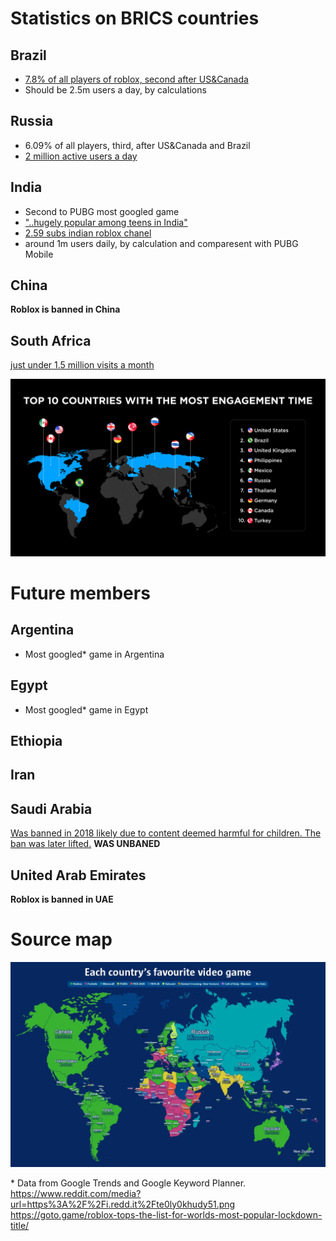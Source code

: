 # Statistics on BRICS countries
## Brazil
 - [7.8% of all players of roblox, second after US&Canada](https://labsnews.com/en/articles/business/brazil-free-mobile-games-roblox/)
 - Should be 2.5m users a day, by calculations

## Russia 
 - 6.09% of all players, third, after US&Canada and Brazil
 - [2 million active users a day](https://www.bloomberg.com/news/articles/2022-09-09/roblox-boasts-of-growth-in-russia-even-after-rivals-left)

## India
 - Second to PUBG most googled game
 - ["..hugely popular among teens in India"](https://www.tribuneindia.com/news/nation/gaming-platform-roblox-popular-among-teens-in-india-sued-for-illegally-facilitating-child-gambling-536318)
 - [2.59 subs indian roblox chanel](https://www.youtube.com/@ROCKINDIANGAMER)
 - around 1m users daily, by calculation and comparesent with PUBG Mobile

## China 
__Roblox is banned in China__

## South Africa
[just under 1.5 million visits a month](https://www.iol.co.za/business-report/companies/nedbank-the-first-african-bank-to-launch-a-roblox-game-56e972f2-03dc-4471-9545-6572380bd340)


![top 10 countries with the most engagement time](./roblox_map.png)

# Future members
## Argentina
  - Most googled* game in Argentina
## Egypt
  - Most googled* game in Egypt
## Ethiopia
## Iran
## Saudi Arabia
[Was banned in 2018 likely due to content deemed harmful for children. The ban was later lifted.](https://en.wikipedia.org/wiki/List_of_banned_video_games_by_country#Saudi_Arabia)
__WAS UNBANED__
## United Arab Emirates
__Roblox is banned in UAE__


# Source map
![map of most googled games](./map.png)

\* Data from Google Trends and Google Keyword Planner.
    https://www.reddit.com/media?url=https%3A%2F%2Fi.redd.it%2Fte0ly0khudy51.png
    https://goto.game/roblox-tops-the-list-for-worlds-most-popular-lockdown-title/

